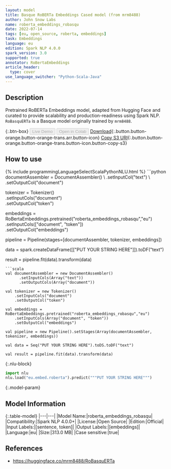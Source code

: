 ```yaml
---
layout: model
title: Basque RoBERTa Embeddings Cased model (from mrm8488)
author: John Snow Labs
name: roberta_embeddings_robasqu
date: 2022-07-14
tags: [eu, open_source, roberta, embeddings]
task: Embeddings
language: eu
edition: Spark NLP 4.0.0
spark_version: 3.0
supported: true
annotator: RoBertaEmbeddings
article_header:
  type: cover
use_language_switcher: "Python-Scala-Java"
---
```


## Description

Pretrained RoBERTa Embeddings model, adapted from Hugging Face and curated to provide scalability and production-readiness using Spark NLP. `RoBasquERTa` is a Basque model originally trained by `mrm8488`.

{:.btn-box}
<button class="button button-orange" disabled>Live Demo</button>
<button class="button button-orange" disabled>Open in Colab</button>
[Download](https://s3.amazonaws.com/auxdata.johnsnowlabs.com/public/models/roberta_embeddings_robasqu_eu_4.0.0_3.0_1657809995026.zip){:.button.button-orange.button-orange-trans.arr.button-icon}
[Copy S3 URI](s3://auxdata.johnsnowlabs.com/public/models/roberta_embeddings_robasqu_eu_4.0.0_3.0_1657809995026.zip){:.button.button-orange.button-orange-trans.button-icon.button-copy-s3}

## How to use



<div class="tabs-box" markdown="1">
{% include programmingLanguageSelectScalaPythonNLU.html %}
```python
documentAssembler = DocumentAssembler() \
    .setInputCol("text") \
    .setOutputCol("document")

tokenizer = Tokenizer() \
    .setInputCols("document") \
    .setOutputCol("token")

embeddings = RoBertaEmbeddings.pretrained("roberta_embeddings_robasqu","eu") \
    .setInputCols(["document", "token"]) \
    .setOutputCol("embeddings")

pipeline = Pipeline(stages=[documentAssembler, tokenizer, embeddings])

data = spark.createDataFrame([["PUT YOUR STRING HERE"]]).toDF("text")

result = pipeline.fit(data).transform(data)
```
```scala
val documentAssembler = new DocumentAssembler()
      .setInputCols(Array("text"))
      .setOutputCols(Array("document"))

val tokenizer = new Tokenizer()
    .setInputCols("document")
    .setOutputCol("token")

val embeddings = RoBertaEmbeddings.pretrained("roberta_embeddings_robasqu","eu")
    .setInputCols(Array("document", "token"))
    .setOutputCol("embeddings")

val pipeline = new Pipeline().setStages(Array(documentAssembler, tokenizer, embeddings))

val data = Seq("PUT YOUR STRING HERE").toDS.toDF("text")

val result = pipeline.fit(data).transform(data)
```


{:.nlu-block}
```python
import nlu
nlu.load("eu.embed.roberta").predict("""PUT YOUR STRING HERE""")
```

</div>

{:.model-param}
## Model Information

{:.table-model}
|---|---|
|Model Name:|roberta_embeddings_robasqu|
|Compatibility:|Spark NLP 4.0.0+|
|License:|Open Source|
|Edition:|Official|
|Input Labels:|[sentence, token]|
|Output Labels:|[embeddings]|
|Language:|eu|
|Size:|313.0 MB|
|Case sensitive:|true|

## References

- https://huggingface.co/mrm8488/RoBasquERTa